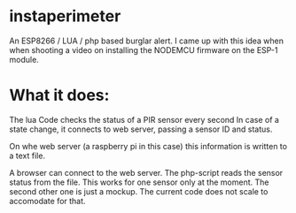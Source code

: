 # instaperimeter
An ESP8266 / LUA / php based burglar alert.
I came up with this idea when when shooting a video on installing the NODEMCU firmware on the ESP-1 module.

# What it does:
The lua Code checks the status of a PIR sensor every second
In case of a state change, it connects to web server, passing a sensor ID and status.

On whe web server (a raspberry pi in this case) this information is written to a text file.

A browser can connect to the web server. The php-script reads the sensor status from the file.
This works for one sensor only at the moment. The second other one is just a mockup. The current code does not scale to accomodate for that.
